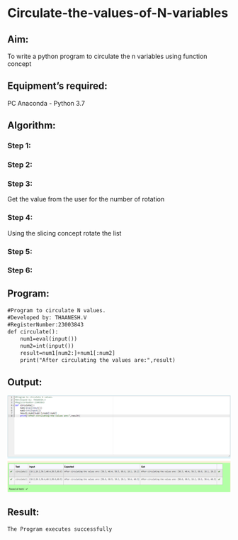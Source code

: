 # Circulate-the-values-of-N-variables
## Aim:
To write a python program to circulate the n variables using function concept
## Equipment’s required:
PC
Anaconda - Python 3.7
## Algorithm: 
### Step 1: 
### Step 2: 
### Step 3: 
Get the value from the user for the number of rotation
### Step 4: 
Using the slicing concept rotate the list

### Step 5: 
### Step 6: 
## Program:
```
#Program to circulate N values.
#Developed by: THAANESH.V
#RegisterNumber:23003843
def circulate():
    num1=eval(input())
    num2=int(input())
    result=num1[num2:]+num1[:num2]
    print("After circulating the values are:",result)
```
## Output:
![output](/Screenshot%202023-07-25%20134636.png)
## Result:
```
The Program executes successfully
```